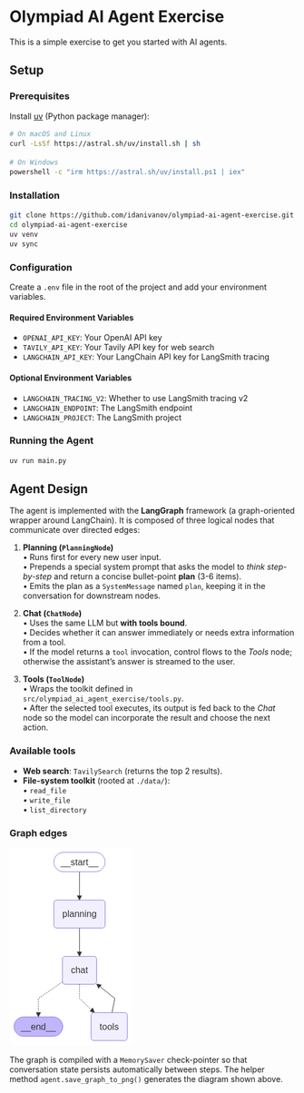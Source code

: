 # Olympiad AI Agent Exercise

This is a simple exercise to get you started with AI agents.

## Setup

### Prerequisites

Install [uv](https://github.com/astral-sh/uv) (Python package manager):

```bash
# On macOS and Linux
curl -LsSf https://astral.sh/uv/install.sh | sh

# On Windows
powershell -c "irm https://astral.sh/uv/install.ps1 | iex"
```

### Installation

```bash
git clone https://github.com/idanivanov/olympiad-ai-agent-exercise.git
cd olympiad-ai-agent-exercise
uv venv
uv sync
```

### Configuration

Create a `.env` file in the root of the project and add your environment variables.

#### Required Environment Variables

- `OPENAI_API_KEY`: Your OpenAI API key
- `TAVILY_API_KEY`: Your Tavily API key for web search
- `LANGCHAIN_API_KEY`: Your LangChain API key for LangSmith tracing

#### Optional Environment Variables

- `LANGCHAIN_TRACING_V2`: Whether to use LangSmith tracing v2
- `LANGCHAIN_ENDPOINT`: The LangSmith endpoint
- `LANGCHAIN_PROJECT`: The LangSmith project

### Running the Agent

```bash
uv run main.py
```

## Agent Design

The agent is implemented with the **LangGraph** framework (a graph-oriented wrapper around LangChain).  It is composed of three logical nodes that communicate over directed edges:

1. **Planning (`PlanningNode`)**  
   • Runs first for every new user input.  
   • Prepends a special system prompt that asks the model to *think step-by-step* and return a concise bullet-point **plan** (3-6 items).  
   • Emits the plan as a `SystemMessage` named `plan`, keeping it in the conversation for downstream nodes.

2. **Chat (`ChatNode`)**  
   • Uses the same LLM but **with tools bound**.  
   • Decides whether it can answer immediately or needs extra information from a tool.  
   • If the model returns a `tool` invocation, control flows to the *Tools* node; otherwise the assistant’s answer is streamed to the user.

3. **Tools (`ToolNode`)**  
   • Wraps the toolkit defined in `src/olympiad_ai_agent_exercise/tools.py`.  
   • After the selected tool executes, its output is fed back to the *Chat* node so the model can incorporate the result and choose the next action.

### Available tools

- **Web search**: `TavilySearch` (returns the top 2 results).  
- **File-system toolkit** (rooted at `./data/`):  
  • `read_file`  
  • `write_file`  
  • `list_directory`

### Graph edges

![Agent Design](assets/graph.png)

The graph is compiled with a `MemorySaver` check-pointer so that conversation state persists automatically between steps.  The helper method `agent.save_graph_to_png()` generates the diagram shown above.
